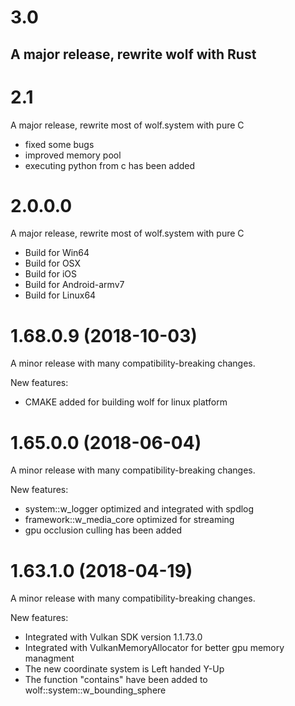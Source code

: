 # 3.0
A major release, rewrite wolf with Rust
- 

# 2.1
A major release, rewrite most of wolf.system with pure C
 - fixed some bugs
 - improved memory pool
 - executing python from c has been added

# 2.0.0.0
A major release, rewrite most of wolf.system with pure C
 - Build for Win64
 - Build for OSX
 - Build for iOS
 - Build for Android-armv7
 - Build for Linux64


# 1.68.0.9 (2018-10-03)
A minor release with many compatibility-breaking changes.

New features:
- CMAKE added for building wolf for linux platform

# 1.65.0.0 (2018-06-04)
A minor release with many compatibility-breaking changes.

New features:
- system::w_logger optimized and integrated with spdlog 
- framework::w_media_core optimized for streaming
- gpu occlusion culling has been added


# 1.63.1.0 (2018-04-19)

A minor release with many compatibility-breaking changes.

New features:
- Integrated with Vulkan SDK version 1.1.73.0
- Integrated with VulkanMemoryAllocator for better gpu memory managment
- The new coordinate system is Left handed Y-Up 
- The function "contains" have been added to wolf::system::w_bounding_sphere
